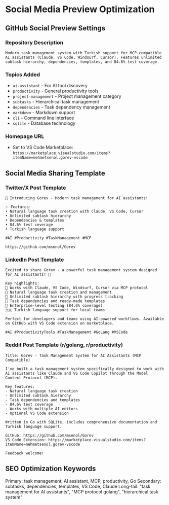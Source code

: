 # Social Media Preview Optimization

## GitHub Social Preview Settings

### Repository Description

```
Modern task management system with Turkish support for MCP-compatible AI assistants (Claude, VS Code, Windsurf, Cursor). Features unlimited subtask hierarchy, dependencies, templates, and 84.6% test coverage.
```

### Topics Added

- `ai-assistant` - For AI tool discovery
- `productivity` - General productivity tools
- `project-management` - Project management category
- `subtasks` - Hierarchical task management
- `dependencies` - Task dependency management
- `markdown` - Markdown support
- `cli` - Command line interface
- `sqlite` - Database technology

### Homepage URL

- Set to VS Code Marketplace: `https://marketplace.visualstudio.com/items?itemName=mehmetsenol.gorev-vscode`

## Social Media Sharing Template

### Twitter/X Post Template

```
🚀 Introducing Gorev - Modern task management for AI assistants!

✨ Features:
• Natural language task creation with Claude, VS Code, Cursor
• Unlimited subtask hierarchy 
• Dependencies & templates
• 84.6% test coverage
• Turkish language support

#AI #Productivity #TaskManagement #MCP

https://github.com/msenol/Gorev
```

### LinkedIn Post Template

```
Excited to share Gorev - a powerful task management system designed for AI assistants! 🤖

Key highlights:
🎯 Works with Claude, VS Code, Windsurf, Cursor via MCP protocol
📝 Natural language task creation and management
🌳 Unlimited subtask hierarchy with progress tracking
🔗 Task dependencies and ready-made templates
🧪 Enterprise-level testing (84.6% coverage)
🇹🇷 Turkish language support for local teams

Perfect for developers and teams using AI-powered workflows. Available on GitHub with VS Code extension on marketplace.

#AI #ProductivityTools #TaskManagement #GoLang #VSCode
```

### Reddit Post Template (r/golang, r/productivity)

```
Title: Gorev - Task Management System for AI Assistants (MCP Compatible)

I've built a task management system specifically designed to work with AI assistants like Claude and VS Code Copilot through the Model Context Protocol (MCP).

Key features:
- Natural language task creation
- Unlimited subtask hierarchy
- Task dependencies and templates
- 84.6% test coverage
- Works with multiple AI editors
- Optional VS Code extension

Written in Go with SQLite, includes comprehensive documentation and Turkish language support.

GitHub: https://github.com/msenol/Gorev
VS Code Extension: https://marketplace.visualstudio.com/items?itemName=mehmetsenol.gorev-vscode

Feedback welcome!
```

## SEO Optimization Keywords

Primary: task management, AI assistant, MCP, productivity, Go
Secondary: subtasks, dependencies, templates, VS Code, Claude
Long-tail: "task management for AI assistants", "MCP protocol golang", "hierarchical task system"
